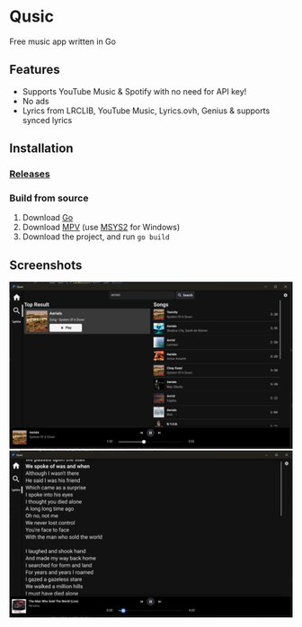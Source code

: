 # Qusic
Free music app written in Go

## Features
- Supports YouTube Music & Spotify with no need for API key!
- No ads
- Lyrics from LRCLIB, YouTube Music, Lyrics.ovh, Genius & supports synced lyrics

## Installation
### [Releases](https://github.com/oq-x/qusic/releases)

### Build from source
1. Download [Go](https://go.dev)
2. Download [MPV](https://mpv.io) (use [MSYS2](https://www.msys2.org/) for Windows)
3. Download the project, and run `go build`

## Screenshots
![screenshot](screenshots/image.png)
![screenshot](screenshots/image-1.png)

